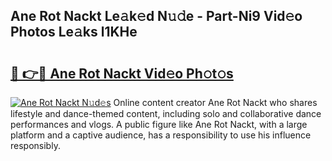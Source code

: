 ## Ane Rot Nackt Le𝚊k𝚎d N𝚞𝚍e - Part-Ni9 Vid𝚎o Photos Le𝚊ks l1KHe

# <h2><a href="http://fb4yau.evod.top/?m=Ane+Rot+Nackt">🔗 👉🔴 Ane Rot Nackt Vid𝚎o Ph𝚘t𝚘s</a></h2>

[![Ane Rot Nackt N𝚞d𝚎s](https://i.imgur.com/8V9OHl7.gif)](http://fb4yau.evod.top/?m=Ane+Rot+Nackt)
Online content creator Ane Rot Nackt who shares lifestyle and dance-themed content, including solo and collaborative dance performances and vlogs. A public figure like Ane Rot Nackt, with a large platform and a captive audience, has a responsibility to use his influence responsibly. 
